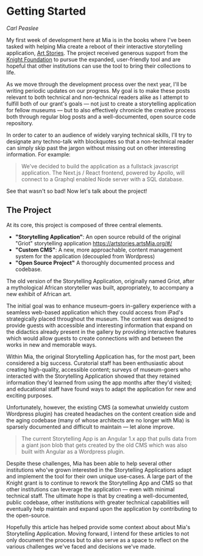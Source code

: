 # Getting Started

_Carl Peaslee_


My first week of development here at Mia is in the books where I've been tasked with helping Mia create a reboot of their interactive storytelling application, [Art Stories](https://artstories.artsmia.org/#/). The project received generous support from the [Knight Foundation](https://knightfoundation.org/) to pursue the expanded, user-friendly tool and are hopeful that other institutions can use the tool to bring their collections to life.

As we move through the development process over the next year, I'll be writing periodic updates on our progress. My goal is to make these posts relevant to both technical and non-technical readers alike as I attempt to fulfill both of our grant's goals –– not just to create a storytelling application for fellow museums –– but to also effectively chronicle the creative process both through regular blog posts and a well-documented, open source code repository.

In order to cater to an audience of widely varying technical skills, I'll try to designate any techno-talk with blockquotes so that a non-technical reader can simply skip past the jargon without missing out on other interesting information. For example:

>We've decided to build the application as a fullstack javascript application. The Next.js / React frontend, powered by Apollo, will connect to a Graphql enabled Node server with a SQL database.


See that wasn't so bad! Now let's talk about the project!

## The Project

At its core, this project is composed of three central elements.

- __"Storytelling Application"__: An open source rebuild of the original "Griot" storytelling application https://artstories.artsMia.org/#/
- __"Custom CMS"__: A new, more approachable, content management system for the application (decoupled from Wordpress)
- __"Open Source Project"__ A thoroughly documented process and codebase.

The old version of the Storytelling Application, originally named Griot, after a mythological African storyteller was built, appropriately, to accompany a new exhibit of African art.

The initial goal was to enhance museum-goers in-gallery experience with a seamless web-based application which they could access from iPad's strategically placed throughout the museum. The content was designed to provide guests with accessible and interesting information that expand on the didactics already present in the gallery by providing interactive features which would allow guests to create connections with and between the works in new and memorable ways.

Within Mia, the original Storytelling Application has, for the most part, been considered a big success. Curatorial staff has been enthusiastic about creating high-quality, accessible content; surveys of museum-goers who interacted with the Storytelling Application showed that they retained information they'd learned from using the app months after they'd visited; and educational staff have found ways to adapt the application for new and exciting purposes.  

Unfortunately, however, the existing CMS (a somewhat unwieldy custom Wordpress plugin) has created headaches on the content creation side and the aging codebase (many of whose architects are no longer with Mia) is sparsely documented and difficult to maintain –– let alone improve.

>The current Storytelling App is an Angular 1.x app that pulls data from a giant json blob that gets created by the old CMS which was also built with Angular as a Wordpress plugin.  

Despite these challenges, Mia has been able to help several other institutions who've grown interested in the Storytelling Applications adapt and implement the tool for their own unique use-cases. A large part of the Knight grant is to continue to rework the Storytelling App and CMS so that other institutions can leverage the application –– even with minimal technical staff. The ultimate hope is that by creating a well-documented, public codebase, other institutions with greater technical capabilities will eventually help maintain and expand upon the application by contributing to the open-source.   

Hopefully this article has helped provide some context about about Mia's Storytelling Application. Moving forward, I intend for these articles to not only document the process but to also serve as a space to reflect on the various challenges we've faced and decisions we've made.
